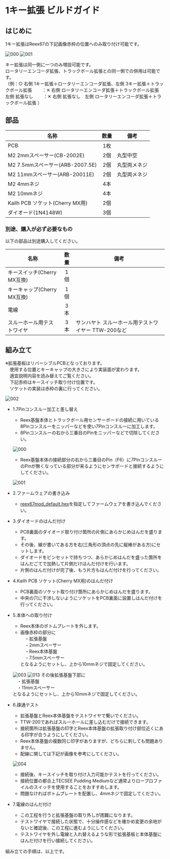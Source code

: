 # 1キー拡張 ビルドガイド

## はじめに
1キー拡張はReex67の下記画像赤枠の位置へのみ取り付け可能です。
  
![000](https://github.com/kushima8/Reex/assets/58157342/8cc824f0-6271-415a-b8aa-4e33cc567823)
![001](https://github.com/kushima8/Reex/assets/58157342/d06c4f7d-4a18-4441-8cb6-8ce5c2adb3e7)

キー拡張は同一側に一つのみ増設可能です。  
ロータリーエンコーダ拡張、トラックボール拡張との同一側での併用は可能です。  
（例：○ 右側 1キー拡張＋ロータリーエンコーダ拡張、左側 3キー拡張＋トラックボール拡張
　　：✕ 右側 ロータリーエンコーダ拡張＋トラックボール拡張　左側 拡張なし 
　　：✕ 右側 拡張なし　左側  ロータリーエンコーダ拡張＋トラックボール拡張 ）

## 部品

|名称|数量|備考|
|----|:---:|----|
|PCB|1枚|
|M2 2mmスペーサー(CB-2002E)|2個|丸型中空|
|M2 7.5mmスペーサー(ARB-2007.5E)|2個|丸型両メネジ|
|M2 11mmスペーサー(ARB-20011E)|2個|丸型両メネジ|
|M2 4mmネジ|4本|
|M2 10mmネジ|4本|
|Kailh PCB ソケット(Cherry MX用)|2個|
|ダイオード(1N4148W)|3個|

### 別途、購入が必ず必要なもの
以下の部品は別途購入してください。

|名称|数量|備考|
|----|:---:|----|
|キースイッチ(Cherry MX互換)|1個|
|キーキャップ(Cherry MX互換)|1個|
|電線|3本|
|スルーホール用テストワイヤ|3本|サンハヤト スルーホール用テストワイヤー TTW-200など|

## 組み立て
※拡張基板はリバーシブルPCBとなっております。  
　使用する位置とキーキャップの大きさにより実装面が変わります。  
　適宜説明内容を読み替えてご覧ください。  
　下記赤枠はキースイッチ取り付け位置です。  
　ソケットの実装は赤枠の裏に行ってください。  

  ![002](https://github.com/kushima8/Reex/assets/58157342/4b6325ff-d3ba-44c5-8215-0f70e960622b)

* 1.7Pinコンスルー加工と差し替え
  * Reex基盤本体とトラックボール用センサーボードの接続に用いている8Pinコンスルーをニッパーなどを使い7Pinコンスルーに加工します。  
  * 8Pinコンスルーの右から三番目のPinをニッパーなどで切除してください。
  
  ![000](https://github.com/kushima8/Reex/assets/58157342/e855b6f8-ed85-4577-9491-9a3f3db513a9)
  * Reex基盤本体の接続部分の右から三番目のPin（F6）に7PinコンスルーのPinが無くなっている部分が来るようにセンサボードと接続するようにしてください。
  
  ![001](https://github.com/kushima8/Reex/assets/58157342/729b627e-7b1c-4b00-ad64-1256854cb8d2)
* 2.ファームウェアの書き込み
  * [reex67mod_default.hex](https://github.com/kushima8/Reex/tree/main/Reex67/HEX/mod/reex56mod_default.hex)を指定してファームウェアを書き込んでください。
* 3.ダイオードのはんだ付け
  * PCB裏面のダイオード取り付け箇所の片側にあらかじめはんだを盛ります。  
  * その後、線が書いてある方を右(三角形の頂点の先に縦棒がある方)にセットします。
  * ダイオードをピンセットで持ちつつ、あらかじめはんだを盛った箇所をはんだごてで加熱して片側だけはんだ付けを行います。  
  * 片側のはんだ付けが完了後、もう片方もはんだ付けを行ってください。
* 4.Kailh PCB ソケット(Cherry MX用)のはんだ付け
  * PCB裏面のソケット取り付け箇所にあらかじめはんだを盛ります。  
  * 中央の穴に干渉しないようにソケットをPCB裏面に設置しはんだ付けを行ってください。  
* 5.本体への取り付け
  * Reex本体のボトムプレートを外します。  
  * 画像赤枠の部分に  
  　・拡張基盤  
  　・2mmスペーサー  
  　・Reex本体基盤  
  　・7.5mmスペーサー  
  となるようにセットし、上から10mmネジで固定してください。  
     
  ![003](https://github.com/kushima8/Reex/assets/58157342/5b2240a8-f2ca-4024-a4ef-9dead3db05cd)
  ![013](https://github.com/kushima8/Reex/assets/58157342/1ecca9d5-7ec1-409a-ab74-a7d17b140bfb)
  その後拡張基盤下部に  
  　・拡張基盤  
  　・11mmスペーサー  
  となるようにセットし、上から10mmネジで固定してください。  
* 6.疎通テスト
  * 拡張基盤とReex本体基盤をテストワイヤで繋いでください。
  * TTW-200であればスルーホールに差し込むだけで接続できます。
  * 接続箇所は拡張基盤の印字とReex本体基盤の拡張取り付け部位近くにある印字が合うようにしてください。
  * Reex本体基盤の複数同じ印字がありますが、どちらに刺しても問題ありません。
  * 配線に関しては下記が画像を参考にしてください。
     
  ![004](https://github.com/kushima8/Reex/assets/58157342/67bf763e-5240-454a-bdf7-27dcf03619a6)
  * 接続後、キースイッチを取り付け入力可能かテストを行ってください。
  * 接続位置の都合上TECSEE Pudding Mediumなど通常よりロープロファイルのスイッチを使用することをおすすめします。  
  * 問題なければボトムプレートを配置し、4mmネジで固定してください。
* 7.電線のはんだ付け
  * この工程を行うと拡張基盤の取り外しが困難になります。
  * テストワイヤで接続した状態で、十分操作感などを確かめ変更の余地がないと確認後、この工程に進むようにしてください。
  * テストワイヤを外し電線と入れ替えるような形で拡張基板と本体基盤にはんだ付けを行い接続してください。

組み立ての手順は、以上です。
